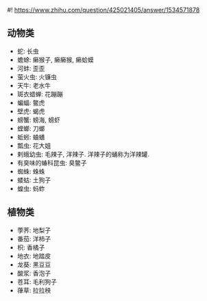 #! https://www.zhihu.com/question/425021405/answer/1534571878

[comment]: <> (Answer URL: https://www.zhihu.com/question/425021405/answer/1534571878)
[comment]: <> (Question Title: 你们老家对一些司空见惯的小植物，小动物都叫什么名字？用方言来说呢？)
[comment]: <> (Author Name: 采石工)
[comment]: <> (Create Time: 2020-10-21 00:03:46)

##  动物类

* 蛇: 长虫 
* 蟾蜍: 癞猴子, 癞癞猴, 癞蛤蟆 
* 河蚌: 歪歪 
* 萤火虫: 火镰虫 
* 天牛: 老水牛 
* 斑衣蜡蝉: 花蹦蹦 
* 蝙蝠: 鳖虎 
* 壁虎: 蝎虎 
* 螃蟹: 螃海, 螃虾 
* 螳螂: 刀螂 
* 蚯蚓: 蛐蟮 
* 瓢虫: 花大姐 
* 剌蛾幼虫: 毛辣子, 洋辣子. 洋辣子的蛹称为洋辣罐. 
* 有臭味的蝽科昆虫: 臭鳖子 
* 蜘蛛: 蛛蛛 
* 蝼蛄: 土狗子 
* 蝗虫: 蚂蚱 

##  植物类

* 荸荠: 地梨子 
* 番茄: 洋柿子 
* 枳: 香橘子 
* 地衣: 地踏皮 
* 龙葵: 黑豆豆 
* 酸浆: 香泡子 
* 苍耳: 毛利狗子 
* 葎草: 拉拉秧 

